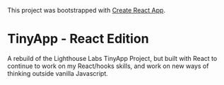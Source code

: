 This project was bootstrapped with [Create React App](https://github.com/facebook/create-react-app).

# TinyApp - React Edition

A rebuild of the Lighthouse Labs TinyApp Project, but built with React to continue to work on my React/hooks skills, and work on new ways of thinking outside vanilla Javascript.
